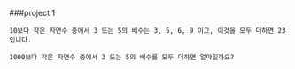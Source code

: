 ###project 1



    10보다 작은 자연수 중에서 3 또는 5의 배수는 3, 5, 6, 9 이고, 이것을 모두 더하면 23입니다.

    1000보다 작은 자연수 중에서 3 또는 5의 배수를 모두 더하면 얼마일까요?